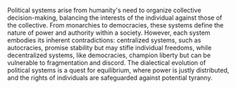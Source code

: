 

Political systems arise from humanity's need to organize collective decision-making, balancing the interests of the individual against those of the collective. From monarchies to democracies, these systems define the nature of power and authority within a society. However, each system embodies its inherent contradictions: centralized systems, such as autocracies, promise stability but may stifle individual freedoms, while decentralized systems, like democracies, champion liberty but can be vulnerable to fragmentation and discord. The dialectical evolution of political systems is a quest for equilibrium, where power is justly distributed, and the rights of individuals are safeguarded against potential tyranny.

